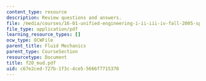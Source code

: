 ```yaml
---
content_type: resource
description: Review questions and answers.
file: /media/courses/16-01-unified-engineering-i-ii-iii-iv-fall-2005-spring-2006/c67e2ced727b1f3c4ce55666f7715370_f20_mud.pdf
file_type: application/pdf
learning_resource_types: []
ocw_type: OCWFile
parent_title: Fluid Mechanics
parent_type: CourseSection
resourcetype: Document
title: f20_mud.pdf
uid: c67e2ced-727b-1f3c-4ce5-5666f7715370
---
```

